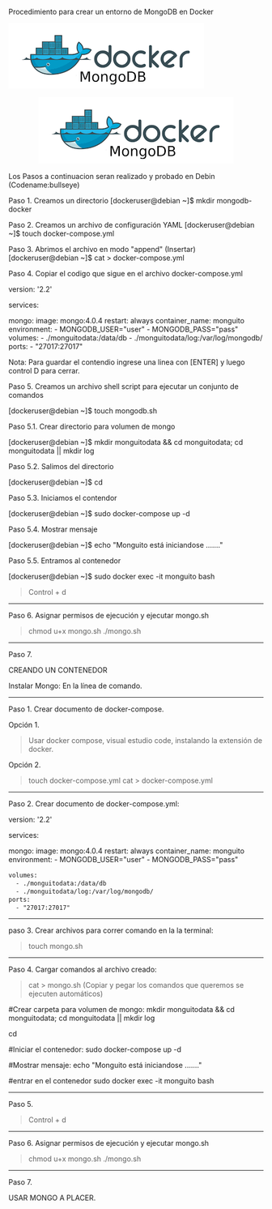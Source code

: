 Procedimiento para crear un entorno de MongoDB en Docker

![Imagen de MongoDB y Docker](https://github.com/ing-jhparra/MongoDB-Docker/blob/main/extras/docker_mongodb.png)

    
<center><img src="./extras/docker_mongodb.png" alt="Imagen de MongoDB y Docker"  /></center>


Los Pasos a continuacion seran realizado y probado en Debin (Codename:bullseye)

Paso 1. Creamos un directorio 
[dockeruser@debian ~]$ mkdir mongodb-docker

Paso 2. Creamos un archivo de configuración YAML
[dockeruser@debian ~]$ touch docker-compose.yml

Paso 3. Abrimos el archivo en modo "append" (Insertar) 
[dockeruser@debian ~]$ cat > docker-compose.yml

Paso 4. Copiar el codigo que sigue en el archivo docker-compose.yml

version: '2.2'

services:

  mongo:
    image: mongo:4.0.4
    restart: always
    container_name: monguito
    environment:
      - MONGODB_USER="user"
      - MONGODB_PASS="pass"	
    volumes:
      - ./monguitodata:/data/db
      - ./monguitodata/log:/var/log/mongodb/
    ports:
      - "27017:27017"

Nota: Para guardar el contendio ingrese una linea con [ENTER] y luego control D para cerrar.

Paso 5. Creamos un archivo shell script para ejecutar un conjunto de comandos

[dockeruser@debian ~]$ touch mongodb.sh

Paso 5.1. Crear directorio para volumen de mongo

[dockeruser@debian ~]$ mkdir monguitodata && cd monguitodata; cd monguitodata || mkdir log

Paso 5.2. Salimos del directorio

[dockeruser@debian ~]$ cd

Paso 5.3. Iniciamos el contendor

[dockeruser@debian ~]$ sudo docker-compose up -d

Paso 5.4. Mostrar mensaje

[dockeruser@debian ~]$  echo "Monguito está iniciandose ......."

Paso 5.5. Entramos al contenedor

[dockeruser@debian ~]$ sudo docker exec -it monguito bash

> Control + d
_________________________________________________________
Paso 6. Asignar permisos de ejecución y ejecutar mongo.sh
> chmod u+x mongo.sh
> ./mongo.sh 
_______
Paso 7. 




CREANDO UN CONTENEDOR

Instalar Mongo: 
En la línea de comando.
____________________________________________________________
Paso 1. Crear documento de docker-compose.

Opción 1.

> Usar docker compose, visual estudio code, instalando la extensión de docker.

Opción 2.

> touch docker-compose.yml
> cat > docker-compose.yml
_____________________________________________
Paso 2. Crear documento de docker-compose.yml:

version: '2.2'

services:

  mongo:
    image: mongo:4.0.4
    restart: always
    container_name: monguito
    environment:
      - MONGODB_USER="user"
      - MONGODB_PASS="pass"	
      
    volumes:
      - ./monguitodata:/data/db
      - ./monguitodata/log:/var/log/mongodb/
    ports:
      - "27017:27017"
    
____________________________________________________________
paso 3. Crear archivos para correr comando en la la terminal:

> touch mongo.sh
__________________________________________
Paso 4. Cargar comandos al archivo creado:

> cat > mongo.sh   	(Copiar y pegar los comandos que queremos se ejecuten automáticos)

#Crear carpeta para volumen de mongo:
mkdir monguitodata && cd monguitodata; cd monguitodata || mkdir log

cd

#Iniciar el contenedor:
sudo docker-compose up -d

#Mostrar mensaje:
echo "Monguito está iniciandose ......."

#entrar en el contenedor
sudo docker exec -it monguito bash

_______
Paso 5.

> Control + d
_________________________________________________________
Paso 6. Asignar permisos de ejecución y ejecutar mongo.sh
> chmod u+x mongo.sh
> ./mongo.sh 
_______
Paso 7. 

USAR MONGO A PLACER.
